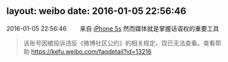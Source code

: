 layout: weibo
date: 2016-01-05 22:56:46
---
<meta name="referrer" content="no-referrer" />

2016-01-05 22:56:46  &nbsp;&nbsp;&nbsp;&nbsp;&nbsp;&nbsp; 来自 <a href="sinaweibo://customweibosource" rel="nofollow">iPhone 5s</a>
然而媒体就是掌握话语权的重要工具
>  该账号因被投诉违反《微博社区公约》的相关规定，现已无法查看。查看帮助 https://kefu.weibo.com/faqdetail?id=13216
